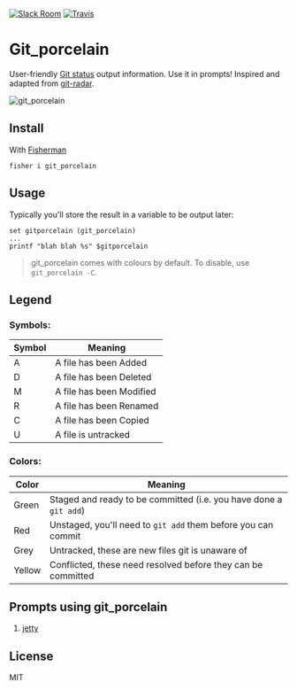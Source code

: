[![Slack Room][slack-badge]][slack-link]
[![Travis][travis-badge]][travis-link]

# Git_porcelain

User-friendly [Git status] output information. Use it in prompts! Inspired and adapted from [git-radar].

![git_porcelain]

## Install

With [Fisherman]

```
fisher i git_porcelain
```

## Usage
Typically you'll store the result in a variable to be output later:
```
set gitporcelain (git_porcelain)
...
printf "blah blah %s" $gitporcelain
```

 > git_porcelain comes with colours by default. To disable, use `git_porcelain -C`.

## Legend
### Symbols:
Symbol  | Meaning
--------|--------
A       | A file has been Added
D       | A file has been Deleted
M       | A file has been Modified
R       | A file has been Renamed
C       | A file has been Copied
U       | A file is untracked

### Colors:
Color   | Meaning
--------|--------
Green   | Staged and ready to be committed (i.e. you have done a `git add`)
Red     | Unstaged, you'll need to `git add` them before you can commit
Grey    | Untracked, these are new files git is unaware of
Yellow  | Conflicted, these need resolved before they can be committed

## Prompts using git_porcelain
1. [jetty]

## License
MIT

[Git status]: https://git-scm.com/docs/git-status
[git_porcelain]: http://i.imgur.com/EvA0dNI.png

[slack-link]: https://fisherman-wharf.herokuapp.com/
[slack-badge]: https://img.shields.io/badge/slack-join%20the%20chat-00B9FF.svg?style=flat-square
[travis-badge]: https://travis-ci.org/jethrokuan/git_porcelain.svg?branch=master
[travis-link]: https://travis-ci.org/jethrokuan/git_porcelain
[Fisherman]: https://github.com/fisherman/fisherman
[git-radar]:https://github.com/michaeldfallen/git-radar

[jetty]:https://github.com/jethrokuan/jetty
